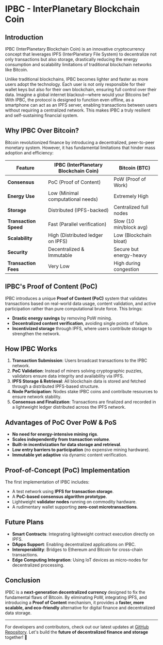 # IPBC - InterPlanetary Blockchain Coin

## Introduction

IPBC (InterPlanetary Blockchain Coin) is an innovative cryptocurrency concept that leverages IPFS (InterPlanetary File System) to decentralize not only transactions but also storage, drastically reducing the energy consumption and scalability limitations of traditional blockchain networks like Bitcoin.

Unlike traditional blockchains, IPBC becomes lighter and faster as more users adopt the technology. Each user is not only responsible for their wallet keys but also for their own blockchain, ensuring full control over their data. Imagine a global internet blackout—where would your Bitcoins be? With IPBC, the protocol is designed to function even offline, as a smartphone can act as an IPFS server, enabling transactions between users without requiring a centralized network. This makes IPBC a truly resilient and self-sustaining financial system.

## Why IPBC Over Bitcoin?

Bitcoin revolutionized finance by introducing a decentralized, peer-to-peer monetary system. However, it has fundamental limitations that hinder mass adoption and efficiency:

| Feature               | IPBC (InterPlanetary Blockchain Coin) | Bitcoin (BTC)           |
| --------------------- | ------------------------------------- | ----------------------- |
| **Consensus**         | PoC (Proof of Content)                | PoW (Proof of Work)     |
| **Energy Use**        | Low (Minimal computational needs)     | Extremely High          |
| **Storage**           | Distributed (IPFS-backed)             | Centralized full nodes  |
| **Transaction Speed** | Fast (Parallel verification)          | Slow (10 min/block avg) |
| **Scalability**       | High (Distributed ledger on IPFS)     | Low (Blockchain bloat)  |
| **Security**          | Decentralized & Immutable             | Secure but energy-heavy |
| **Transaction Fees**  | Very Low                              | High during congestion  |

## IPBC's Proof of Content (PoC)

IPBC introduces a unique **Proof of Content (PoC)** system that validates transactions based on real-world data usage, content validation, and active participation rather than pure computational brute force. This brings:

- **Drastic energy savings** by removing PoW mining.
- **Decentralized content verification**, avoiding single points of failure.
- **Incentivized storage** through IPFS, where users contribute storage to strengthen the network.

## How IPBC Works

1. **Transaction Submission**: Users broadcast transactions to the IPBC network.
2. **PoC Validation**: Instead of miners solving cryptographic puzzles, validators ensure data integrity and availability via IPFS.
3. **IPFS Storage & Retrieval**: All blockchain data is stored and fetched through a distributed IPFS-based structure.
4. **Node Participation**: Nodes stake IPBC coins and contribute resources to ensure network stability.
5. **Consensus and Finalization**: Transactions are finalized and recorded in a lightweight ledger distributed across the IPFS network.

## Advantages of PoC Over PoW & PoS

- **No need for energy-intensive mining rigs**.
- **Scales independently from transaction volume**.
- **Built-in incentivization for data storage and retrieval**.
- **Low entry barriers to participation** (no expensive mining hardware).
- **Immutable yet adaptive** via dynamic content verification.

## Proof-of-Concept (PoC) Implementation

The first implementation of IPBC includes:

- A test network using **IPFS for transaction storage**.
- A **PoC-based consensus algorithm prototype**.
- Lightweight **validator nodes** running on commodity hardware.
- A rudimentary wallet supporting **zero-cost microtransactions**.

## Future Plans

- **Smart Contracts**: Integrating lightweight contract execution directly on IPFS.
- **DApps Support**: Enabling decentralized applications on IPBC.
- **Interoperability**: Bridges to Ethereum and Bitcoin for cross-chain transactions.
- **Edge Computing Integration**: Using IoT devices as micro-nodes for decentralized processing.

## Conclusion

IPBC is a **next-generation decentralized currency** designed to fix the fundamental flaws of Bitcoin. By eliminating PoW, integrating IPFS, and introducing a **Proof of Content** mechanism, it provides a **faster, more scalable, and eco-friendly** alternative for digital finance and decentralized data storage.

---

For developers and contributors, check out our latest updates at [GitHub Repository](https://github.com/psdurco/IPBC). Let's build the **future of decentralized finance and storage** together! 🚀
